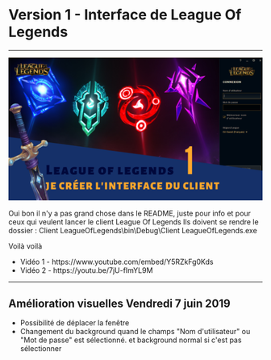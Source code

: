 # Version 1 - Interface de League Of Legends
---------------------------------------

![alt text](https://github.com/MikaJokerYoutube/Interface-de-League-Of-Legends-1/blob/master/Vignette%20MikaJoker.png)


Oui bon il n'y a pas grand chose dans le README, juste pour info et pour ceux qui veulent lancer le client League Of Legends
Ils doivent se rendre le dossier : Client LeagueOfLegends\bin\Debug\Client LeagueOfLegends.exe 

Voilà voilà 

<ul>
    <li>Vidéo 1 - https://www.youtube.com/embed/Y5RZkFg0Kds</li>
    <li>Vidéo 2 - https://youtu.be/7jU-fImYL9M</li>
</ul>

---------------------------------------

<h2> Amélioration visuelles Vendredi 7 juin 2019</h2>
<ul>
    <li>Possibilité de déplacer la fenêtre</li>
    <li>Changement du background quand le champs "Nom d'utilisateur" ou "Mot de passe" est sélectionné. et background normal si c'est pas sélectionner</li>
</ul>
